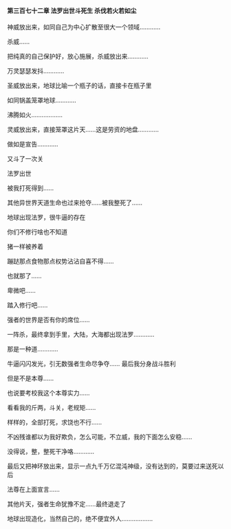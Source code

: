 #### 第三百七十二章 法罗出世斗死生 杀伐若火若如尘

神威放出来，如同自己为中心扩散至很大一个领域…………

杀威……

把纯真的自己保护好，放心施展，杀威放出来…………

万灵瑟瑟发抖…………

圣威放出来，地球比喻一个瓶子的话，直接卡在瓶子里

如同锅盖笼罩地球…………

沸腾如火………………

灵威放出来，直接笼罩这片天……这是劳资的地盘…………

做如是宣告…………


又斗了一次关

法罗出世

被我打死得到……

其他异世界天道生命也过来抢夺……被我整死了……

地球出现法罗，很牛逼的存在

你们不修行啥也不知道

猪一样被养着

蹦跶那点食物那点权势沾沾自喜不得……

也就那了……

卑微吧……

踏入修行吧……

强者的世界是否有你的席位……


一阵杀，最终拿到手里，大陆，大海都出现法罗…………

那是一种道…………

牛逼闪闪发光，引无数强者生命尽争夺……
最后我分身战斗胜利

但是不是本尊……

也说要考校我这个本尊实力……

看看我的斤两，斗关，老规矩……

样样的，全部打死，求饶也不行……

不凶残谁都以为我好欺负，怎么可能，不立威，我的下面怎么安稳……

没得说，整，整死干净咯…………

最后又把神环放出来，显示一点九千万亿混沌神级，没有达到的，莫要过来送死以后

法尊在上面宣言……

其他片天，强者生命犹豫不定……最终退走了

地球出现造化，当然自己的，绝不便宜外人………………


